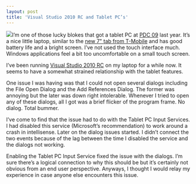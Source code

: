 ```yaml
---
layout: post
title: 'Visual Studio 2010 RC and Tablet PC’s'
---
```

![](http://i.msdn.microsoft.com/dd582936.VisualStudio_lg(en-us,MSDN.10).png)I’m one of those lucky blokes that got a tablet PC at [PDC 09](http://microsoftpdc.com/) last year. It’s a nice little laptop, similar to the [new 7" tab from T-Mobile](http://mobile-broadband.t-mobile.com/tablets/plus) and has good battery life and a bright screen. I’ve not used the touch interface much. Windows applications feel a bit too uncomfortable on a small touch screen.

I’ve been running [Visual Studio 2010 RC](http://msdn.microsoft.com/en-us/vstudio/dd582936.aspx) on my laptop for a while now. It seems to have a somewhat strained relationship with the tablet features.

One issue I was having was that I could not open several dialogs including the File Open Dialog and the Add References Dialog. The former was annoying but the later was down right intolerable. Whenever I tried to open any of these dialogs, all I got was a brief flicker of the program frame. No dialog. Total bummer.

I’ve come to find that the issue had to do with the Tablet PC Input Services. I had disabled this service (Microsoft’s recommendation) to work around a crash in intellisense. Later on the dialog issues started. I didn’t connect the two events because of the lag between the time I disabled the service and the dialogs not working.

Enabling the Tablet PC Input Service fixed the issue with the dialogs. I’m sure there’s a logical connection to why this should be but it’s certainly not obvious from an end user perspective. Anyways, I thought I would relay my experience in case anyone else encounters this issue. 
